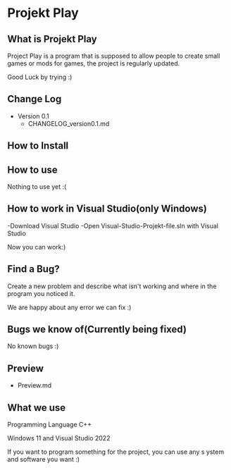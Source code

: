 # Projekt Play
## What is Projekt Play
Project Play is a program that is supposed to allow people to create small games or mods for games,
the project is regularly updated.

Good Luck by trying :)

## Change Log
- Version 0.1
  - CHANGELOG_version0.1.md

## How to Install

## How to use

Nothing to use yet :(

## How to work in Visual Studio(only Windows)
-Download Visual Studio
-Open Visual-Studio-Projekt-file.sln with Visual Studio

Now you can work:)

## Find a Bug?
Create a new problem and describe what isn't working
and where in the program you noticed it.

We are happy about any error we can fix :)

## Bugs we know of(Currently being fixed)

No known bugs :)

## Preview
- Preview.md

## What we use
Programming Language C++

Windows 11 and Visual Studio 2022

If you want to program something for the project, you can use any s ystem and software you want :)
